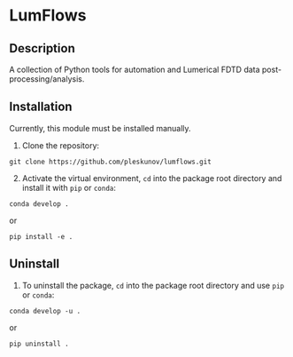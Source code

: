 # LumFlows

## Description

A collection of Python tools for automation and Lumerical FDTD data post-processing/analysis.

## Installation

Currently, this module must be installed manually.

1. Clone the repository:

```
git clone https://github.com/pleskunov/lumflows.git
```

2. Activate the virtual environment, `cd` into the package root directory and install it with `pip` or `conda`:

```
conda develop .
```

or 

```
pip install -e .
```

## Uninstall

1. To uninstall the package, `cd` into the package root directory and use `pip` or `conda`:

```
conda develop -u .
```

or 

```
pip uninstall .
```
